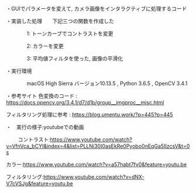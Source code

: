 ・GUIでパラメータを変えて, カメラ画像をインタラクティブに処理するコード

・実装した処理　　下記三つの関数を作成した

　　　　1: トーンカーブでコントラストを変更
  
　　　　2: カラーを変更
  
　　　　3: 平均値フィルタを使った, 画像の平滑化
  
  
・実行環境

　　　　macOS High Sierra バージョン10.13.5 , Python 3.6.5 , OpenCV 3.4.1
    
・参考サイト
  色変換のコード : https://docs.opencv.org/3.4.1/d7/d1b/group__imgproc__misc.html
  
  フィルタリング処理に参考 : https://blog.umentu.work/?p=445?p=445

・　実行の様子:youtubeでの動画

　　 コントラスト:https://www.youtube.com/watch?v=VfnVca_bCYI&index=4&list=PLLNi30I0asEkRe0Pyobo0nEqGa5IIzcsV&t=0s
   
  カラー:https://www.youtube.com/watch?v=a57habt7fv0&feature=youtu.be
  
  フィルタリング:https://www.youtube.com/watch?v=dNX-V7cVSJg&feature=youtu.be
